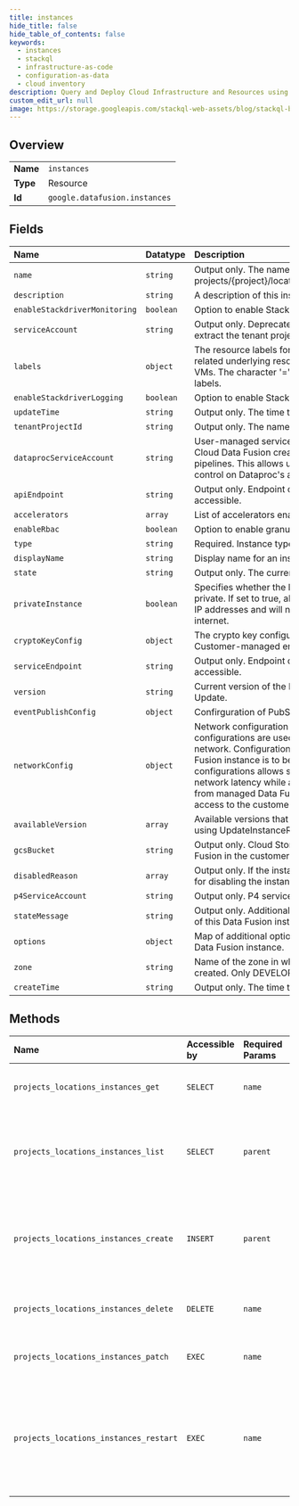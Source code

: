 ```yaml
---
title: instances
hide_title: false
hide_table_of_contents: false
keywords:
  - instances
  - stackql
  - infrastructure-as-code
  - configuration-as-data
  - cloud inventory
description: Query and Deploy Cloud Infrastructure and Resources using SQL
custom_edit_url: null
image: https://storage.googleapis.com/stackql-web-assets/blog/stackql-blog-post-featured-image.png
---
```

  
    

## Overview
<table><tbody>
<tr><td><b>Name</b></td><td><code>instances</code></td></tr>
<tr><td><b>Type</b></td><td>Resource</td></tr>
<tr><td><b>Id</b></td><td><code>google.datafusion.instances</code></td></tr>
</tbody></table>

## Fields
| Name | Datatype | Description |
|:-----|:---------|:------------|
| `name` | `string` | Output only. The name of this instance is in the form of projects/{project}/locations/{location}/instances/{instance}. |
| `description` | `string` | A description of this instance. |
| `enableStackdriverMonitoring` | `boolean` | Option to enable Stackdriver Monitoring. |
| `serviceAccount` | `string` | Output only. Deprecated. Use tenant_project_id instead to extract the tenant project ID. |
| `labels` | `object` | The resource labels for instance to use to annotate any related underlying resources such as Compute Engine VMs. The character '=' is not allowed to be used within the labels. |
| `enableStackdriverLogging` | `boolean` | Option to enable Stackdriver Logging. |
| `updateTime` | `string` | Output only. The time the instance was last updated. |
| `tenantProjectId` | `string` | Output only. The name of the tenant project. |
| `dataprocServiceAccount` | `string` | User-managed service account to set on Dataproc when Cloud Data Fusion creates Dataproc to run data processing pipelines. This allows users to have fine-grained access control on Dataproc's accesses to cloud resources. |
| `apiEndpoint` | `string` | Output only. Endpoint on which the REST APIs is accessible. |
| `accelerators` | `array` | List of accelerators enabled for this CDF instance. |
| `enableRbac` | `boolean` | Option to enable granular role-based access control. |
| `type` | `string` | Required. Instance type. |
| `displayName` | `string` | Display name for an instance. |
| `state` | `string` | Output only. The current state of this Data Fusion instance. |
| `privateInstance` | `boolean` | Specifies whether the Data Fusion instance should be private. If set to true, all Data Fusion nodes will have private IP addresses and will not be able to access the public internet. |
| `cryptoKeyConfig` | `object` | The crypto key configuration. This field is used by the Customer-managed encryption keys (CMEK) feature. |
| `serviceEndpoint` | `string` | Output only. Endpoint on which the Data Fusion UI is accessible. |
| `version` | `string` | Current version of the Data Fusion. Only specifiable in Update. |
| `eventPublishConfig` | `object` | Confirguration of PubSubEventWriter. |
| `networkConfig` | `object` | Network configuration for a Data Fusion instance. These configurations are used for peering with the customer network. Configurations are optional when a public Data Fusion instance is to be created. However, providing these configurations allows several benefits, such as reduced network latency while accessing the customer resources from managed Data Fusion instance nodes, as well as access to the customer on-prem resources. |
| `availableVersion` | `array` | Available versions that the instance can be upgraded to using UpdateInstanceRequest. |
| `gcsBucket` | `string` | Output only. Cloud Storage bucket generated by Data Fusion in the customer project. |
| `disabledReason` | `array` | Output only. If the instance state is DISABLED, the reason for disabling the instance. |
| `p4ServiceAccount` | `string` | Output only. P4 service account for the customer project. |
| `stateMessage` | `string` | Output only. Additional information about the current state of this Data Fusion instance if available. |
| `options` | `object` | Map of additional options used to configure the behavior of Data Fusion instance. |
| `zone` | `string` | Name of the zone in which the Data Fusion instance will be created. Only DEVELOPER instances use this field. |
| `createTime` | `string` | Output only. The time the instance was created. |
## Methods
| Name | Accessible by | Required Params | Description |
|:-----|:--------------|:----------------|:------------|
| `projects_locations_instances_get` | `SELECT` | `name` | Gets details of a single Data Fusion instance. |
| `projects_locations_instances_list` | `SELECT` | `parent` | Lists Data Fusion instances in the specified project and location. |
| `projects_locations_instances_create` | `INSERT` | `parent` | Creates a new Data Fusion instance in the specified project and location. |
| `projects_locations_instances_delete` | `DELETE` | `name` | Deletes a single Date Fusion instance. |
| `projects_locations_instances_patch` | `EXEC` | `name` | Updates a single Data Fusion instance. |
| `projects_locations_instances_restart` | `EXEC` | `name` | Restart a single Data Fusion instance. At the end of an operation instance is fully restarted. |
